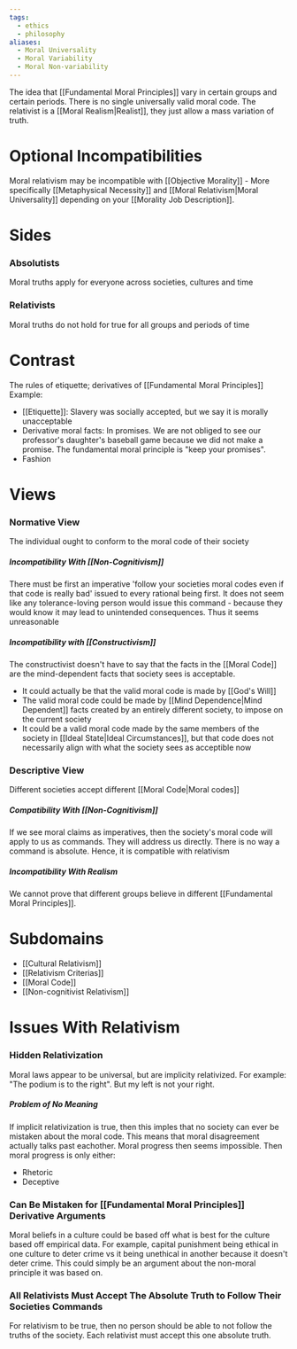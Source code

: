 ```yaml
---
tags:
  - ethics
  - philosophy
aliases:
  - Moral Universality
  - Moral Variability
  - Moral Non-variability
---
```

The idea that [[Fundamental Moral Principles]] vary in certain groups and certain periods.
There is no single universally valid moral code.
The relativist is a [[Moral Realism|Realist]], they just allow a mass variation of truth.
# Optional Incompatibilities
Moral relativism may be incompatible with [[Objective Morality]] - More specifically [[Metaphysical Necessity]] and [[Moral Relativism|Moral Universality]] depending on your [[Morality Job Description]].
# Sides
### Absolutists
Moral truths apply for everyone across societies, cultures and time
### Relativists
Moral truths do not hold for true for all groups and periods of time
# Contrast
The rules of etiquette; derivatives of [[Fundamental Moral Principles]]
Example:
- [[Etiquette]]: Slavery was socially accepted, but we say it is morally unacceptable
- Derivative moral facts: In promises. We are not obliged to see our professor's daughter's baseball game because we did not make a promise. The fundamental moral principle is "keep your promises".
- Fashion
# Views
### Normative View
The individual ought to conform to the moral code of their society
##### Incompatibility With [[Non-Cognitivism]]
There must be first an imperative 'follow your societies moral codes even if that code is really bad' issued to every rational being first.
It does not seem like any tolerance-loving person would issue this command - because they would know it may lead to unintended consequences.
Thus it seems unreasonable
##### Incompatibility with [[Constructivism]]
The constructivist doesn't have to say that the facts in the [[Moral Code]] are the mind-dependent facts that society sees is acceptable.
- It could actually be that the valid moral code is made by [[God's Will]]
- The valid moral code could be made by [[Mind Dependence|Mind Dependent]] facts created by an entirely different society, to impose on the current society
- It could be a valid moral code made by the same members of the society in [[Ideal State|Ideal Circumstances]], but that code does not necessarily align with what the society sees as acceptible now
### Descriptive View
Different societies accept different [[Moral Code|Moral codes]]
##### Compatibility With [[Non-Cognitivism]]
If we see moral claims as imperatives, then the society's moral code will apply to us as commands. They will address us directly.
There is no way a command is absolute. Hence, it is compatible with relativism
##### Incompatibility With Realism
We cannot prove that different groups believe in different [[Fundamental Moral Principles]].
# Subdomains
- [[Cultural Relativism]]
- [[Relativism Criterias]]
- [[Moral Code]]
- [[Non-cognitivist Relativism]]
# Issues With Relativism
### Hidden Relativization
Moral laws appear to be universal, but are implicity relativized.
For example: "The podium is to the right". But my left is not your right.
##### Problem of No Meaning
If implicit relativization is true, then this imples that no society can ever be mistaken about the moral code. This means that moral disagreement actually talks past eachother. Moral progress then seems impossible.
Then moral progress is only either:
- Rhetoric
- Deceptive
### Can Be Mistaken for [[Fundamental Moral Principles]] Derivative Arguments
Moral beliefs in a culture could be based off what is best for the culture based off empirical data.
For example, capital punishment being ethical in one culture to deter crime vs it being unethical in another because it doesn't deter crime.
This could simply be an argument about the non-moral principle it was based on.

### All Relativists Must Accept The Absolute Truth to Follow Their Societies Commands
For relativism to be true, then no person should be able to not follow the truths of the society.
Each relativist must accept this one absolute truth.